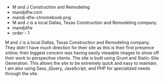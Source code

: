 * M and J Construction and Remodeling
* mandjdfw.com
* mandj-dfw-chromebook.png
* M and J is a local Dallas, Texas Construction and Remodeling company.
* mandjdfw
* order - 1

M and J is a local Dallas, Texas Construction and Remodeling company. They didn't have much direction for their site as this is their first presence online; their biggest concern was having easily viewable images to show off their work to perspective clients. The site is built using Grunt and Static-Site Generation. This allows the site to be extremely quick and easy to maintain. I am also using Sass, jQuery, JavaScript, and PHP for specialized needs through the site.
